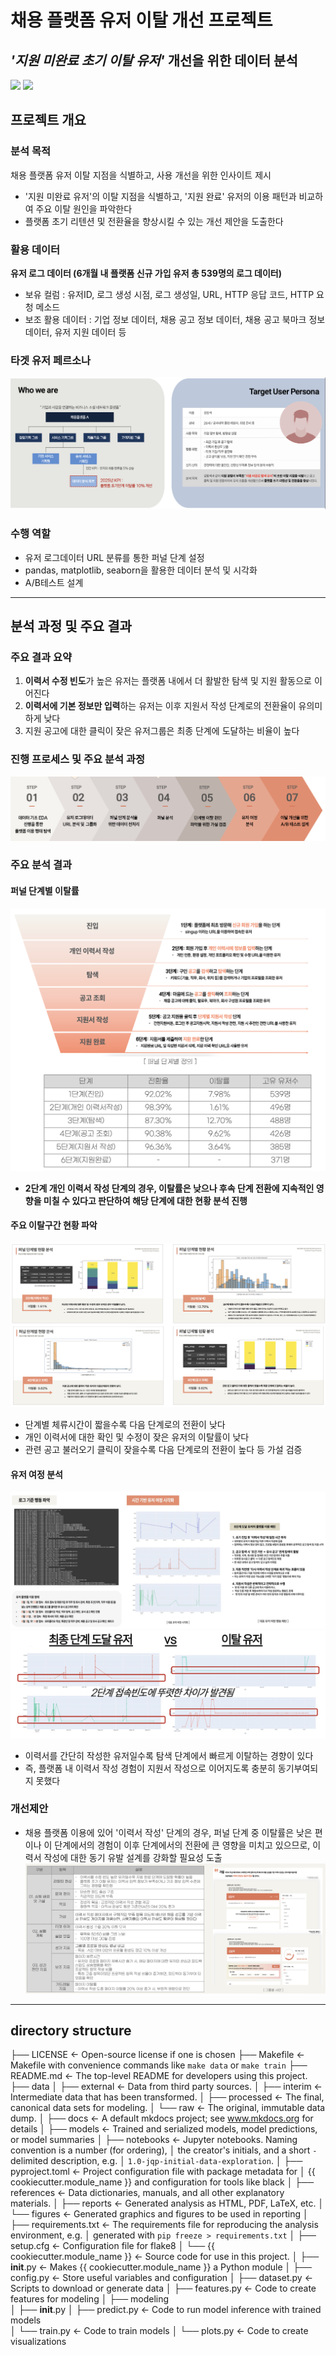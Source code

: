 # 채용 플랫폼 유저 이탈 개선 프로젝트 
## _'지원 미완료 초기 이탈 유저'_ 개선을 위한 데이터 분석
<img src="https://img.shields.io/badge/Python-3776AB?style=for-the-badge&logo=Python&logoColor=white"> <img src="https://img.shields.io/badge/MySQL-4479A1?style=for-the-badge&logo=MySQL&logoColor=white">


## 프로젝트 개요
### 분석 목적
채용 플랫폼 유저 이탈 지점을 식별하고, 사용 개선을 위한 인사이트 제시
- '지원 미완료 유저'의 이탈 지점을 식별하고, '지원 완료' 유저의 이용 패턴과 비교하여 주요 이탈 원인을 파악한다
- 플랫폼 초기 리텐션 및 전환율을 향상시킬 수 있는 개선 제안을 도출한다


### 활용 데이터
**유저 로그 데이터 (6개월 내 플랫폼 신규 가입 유저 총 539명의 로그 데이터)**
- 보유 컬럼 : 유저ID, 로그 생성 시점, 로그 생성일, URL, HTTP 응답 코드, HTTP 요청 메소드
- 보조 활용 데이터 : 기업 정보 데이터, 채용 공고 정보 데이터, 채용 공고 북마크 정보 데이터, 유저 지원 데이터 등


### 타겟 유저 페르소나
![persona](https://github.com/Myungbin-Choi/recruitment-platform-funnel/blob/main/persona.png)


### 수행 역할
- 유저 로그데이터 URL 분류를 통한 퍼널 단계 설정
- pandas, matplotlib, seaborn을 활용한 데이터 분석 및 시각화
- A/B테스트 설계
---

## 분석 과정 및 주요 결과
### 주요 결과 요약
1) **이력서 수정 빈도**가 높은 유저는 플랫폼 내에서 더 활발한 탐색 및 지원 활동으로 이어진다
2) **이력서에 기본 정보만 입력**하는 유저는 이후 지원서 작성 단계로의 전환율이 유의미하게 낮다
3) 지원 공고에 대한 클릭이 잦은 유저그룹은 최종 단계에 도달하는 비율이 높다


### 진행 프로세스 및 주요 분석 과정
![process](https://github.com/Myungbin-Choi/recruitment-platform-funnel/blob/main/process.png)


### 주요 분석 결과
#### 퍼널 단계별 이탈률
![funnel](https://github.com/Myungbin-Choi/recruitment-platform-funnel/blob/main/funnel.png)
- **__2단계 개인 이력서 작성 단계의 경우, 이탈률은 낮으나 후속 단계 전환에 지속적인 영향을 미칠 수 있다고 판단하여 해당 단계에 대한 현황 분석 진행__**


#### 주요 이탈구간 현황 파악
![funnel_analytics](https://github.com/Myungbin-Choi/recruitment-platform-funnel/blob/main/funnel_analytics.png)
- 단계별 체류시간이 짧을수록 다음 단계로의 전환이 낮다
- 개인 이력서에 대한 확인 및 수정이 잦은 유저의 이탈률이 낮다
- 관련 공고 불러오기 클릭이 잦을수록 다음 단계로의 전환이 높다 등 가설 검증


#### 유저 여정 분석
![user_journey](https://github.com/Myungbin-Choi/recruitment-platform-funnel/blob/main/user_journey.png)
![user_journey_differences](https://github.com/Myungbin-Choi/recruitment-platform-funnel/blob/main/user_journey_differences.png)
- 이력서를 간단히 작성한 유저일수록 탐색 단계에서 빠르게 이탈하는 경향이 있다
- 즉, 플랫폼 내 이력서 작성 경험이 지원서 작성으로 이어지도록 충분히 동기부여되지 못했다
  
   
### 개선제안
- 채용 플랫폼 이용에 있어 '이력서 작성' 단계의 경우, 퍼널 단계 중 이탈률은 낮은 편이나 이 단계에서의 경험이 이후 단계에서의 전환에 큰 영향을 미치고 있으므로, 이력서 작성에 대한 동기 유발 설계를 강화할 필요성 도출
![abtest](https://github.com/Myungbin-Choi/recruitment-platform-funnel/blob/main/abtest.png)
---

## directory structure
├── LICENSE            <- Open-source license if one is chosen
├── Makefile           <- Makefile with convenience commands like `make data` or `make train`
├── README.md          <- The top-level README for developers using this project.
├── data
│   ├── external       <- Data from third party sources.
│   ├── interim        <- Intermediate data that has been transformed.
│   ├── processed      <- The final, canonical data sets for modeling.
│   └── raw            <- The original, immutable data dump.
│
├── docs               <- A default mkdocs project; see www.mkdocs.org for details
│
├── models             <- Trained and serialized models, model predictions, or model summaries
│
├── notebooks          <- Jupyter notebooks. Naming convention is a number (for ordering),
│                         the creator's initials, and a short `-` delimited description, e.g.
│                         `1.0-jqp-initial-data-exploration`.
│
├── pyproject.toml     <- Project configuration file with package metadata for 
│                         {{ cookiecutter.module_name }} and configuration for tools like black
│
├── references         <- Data dictionaries, manuals, and all other explanatory materials.
│
├── reports            <- Generated analysis as HTML, PDF, LaTeX, etc.
│   └── figures        <- Generated graphics and figures to be used in reporting
│
├── requirements.txt   <- The requirements file for reproducing the analysis environment, e.g.
│                         generated with `pip freeze > requirements.txt`
│
├── setup.cfg          <- Configuration file for flake8
│
└── {{ cookiecutter.module_name }}   <- Source code for use in this project.
    │
    ├── __init__.py             <- Makes {{ cookiecutter.module_name }} a Python module
    │
    ├── config.py               <- Store useful variables and configuration
    │
    ├── dataset.py              <- Scripts to download or generate data
    │
    ├── features.py             <- Code to create features for modeling
    │
    ├── modeling                
    │   ├── __init__.py 
    │   ├── predict.py          <- Code to run model inference with trained models          
    │   └── train.py            <- Code to train models
    │
    └── plots.py                <- Code to create visualizations   
